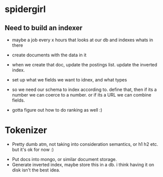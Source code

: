 # spidergirl

## Need to build an indexer

- maybe a job every x hours that looks at our db and indexes whats in there
- create documents with the data in it
- when we create that doc, update the postings list. update the inverted index.

- set up what we fields we want to idnex, and what types
- so we need our schema to index according to. define that, then if its a number we can coerce to a number. or if its a URL we can combine fields.

- gotta figure out how to do ranking as well :)

# Tokenizer

- Pretty dumb atm, not taking into consideration semantics, or h1 h2 etc. but it's ok for now :)

* Put docs into mongo, or similar document storage.
* Generate inverted index, maybe store this in a db. i think having it on disk isn't the best idea.

